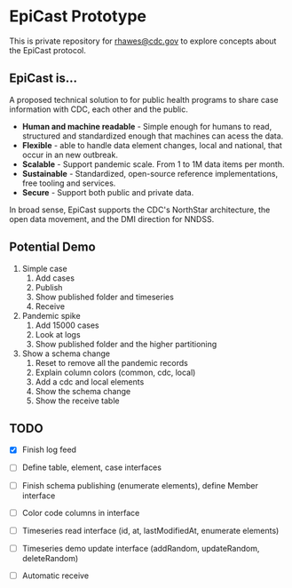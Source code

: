 # EpiCast Prototype

This is private repository for rhawes@cdc.gov to explore concepts about the EpiCast protocol.

## EpiCast is...
A proposed technical solution to for public health programs to share case information with CDC, each other and the public.

* **Human and machine readable** - Simple enough for humans to read, structured and standardized enough that machines can acess the data.
* **Flexible** - able to handle data element changes, local and national, that occur in an new outbreak.
* **Scalable** - Support pandemic scale. From 1 to 1M data items per month.
* **Sustainable** - Standardized, open-source reference implementations, free tooling and services.
* **Secure** - Support both public and private data.

In broad sense, EpiCast supports the CDC's NorthStar architecture, the open data movement, and the DMI direction for NNDSS.

## Potential Demo
1. Simple case
    1. Add cases
    2. Publish
    3. Show published folder and timeseries
    4. Receive
2. Pandemic spike
    1. Add 15000 cases
    2. Look at logs
    6. Show published folder and the higher partitioning
3. Show a schema change
    1. Reset to remove all the pandemic records
    2. Explain column colors (common, cdc, local)
    3. Add a cdc and local elements
    3. Show the schema change
    3. Show the receive table

## TODO
- [x] Finish log feed
- [ ] Define table, element, case interfaces
- [ ] Finish schema publishing (enumerate elements), define Member interface
- [ ] Color code columns in interface
- [ ] Timeseries read interface (id, at, lastModifiedAt, enumerate elements)
- [ ] Timeseries demo update interface (addRandom, updateRandom, deleteRandom)
- [ ] Automatic receive


